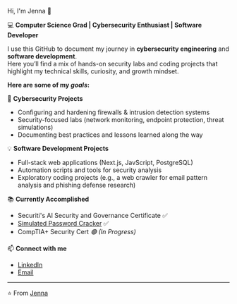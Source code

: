 Hi, I'm Jenna 👋  

💻 **Computer Science Grad | Cybersecurity Enthusiast | Software Developer**  


I use this GitHub to document my journey in **cybersecurity engineering** and **software development**.  
Here you’ll find a mix of hands-on security labs and coding projects that highlight my technical skills, curiosity, and growth mindset.  

**Here are some of my *goals*:**

🔐 **Cybersecurity Projects**  
- Configuring and hardening firewalls & intrusion detection systems  
- Security-focused labs (network monitoring, endpoint protection, threat simulations)  
- Documenting best practices and lessons learned along the way  

💡 **Software Development Projects**  
- Full-stack web applications (Next.js, JavScript, PostgreSQL)  
- Automation scripts and tools for security analysis  
- Exploratory coding projects (e.g., a web crawler for email pattern analysis and phishing defense research)  

📚 **Currently Accomplished**  
- Securiti's AI Security and Governance Certificate ✅
- [Simulated Password Cracker](https://github.com/JennaStowell/password_cracker) ✅
- CompTIA+ Security Cert  *🟢 (In Progress)*

📫 **Connect with me**  
- [LinkedIn](https://www.linkedin.com/in/jenna-m-stowell/)  
- [Email](mailto:jstolimaria@gmail.com)  

---
⭐️ From [Jenna](https://github.com/JennaStowell)

